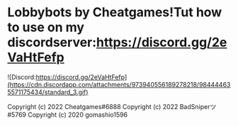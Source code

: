 # Lobbybots by Cheatgames!Tut how to use on my discordserver:https://discord.gg/2eVaHtFefp
![Discord:https://discord.gg/2eVaHtFefp](https://cdn.discordapp.com/attachments/973940556189278218/984444635571175434/standard_3.gif)



Copyright (c) 2022 Cheatgames#6888
Copyright (c) 2022 BadSniperツ#5769
Copyright (c) 2020 gomashio1596

